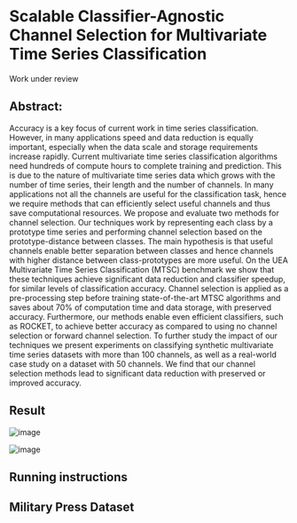 # Scalable Classifier-Agnostic Channel Selection for Multivariate Time Series Classification

Work under review

## Abstract:

Accuracy is a key focus of current work in time series classification. However, in many applications speed and data reduction is equally important, especially when the data scale and storage requirements increase rapidly.
Current multivariate time series classification algorithms need hundreds of compute hours to complete training and prediction. This is due to the nature of  multivariate time series data which grows with 
 the number of time series, their length and the number of channels. In many applications not all the channels are useful for the classification task, hence we require methods that can efficiently select useful channels and thus save computational resources.
We propose and evaluate two methods for channel selection. Our techniques work by representing each class by a prototype time series and performing channel selection based on the prototype-distance between classes. The main hypothesis is that useful channels enable better separation between classes and hence channels with higher distance between class-prototypes are more useful.
On the UEA Multivariate Time Series Classification (MTSC) benchmark we show that these techniques achieve significant data reduction and classifier speedup, for similar levels of classification accuracy.
Channel selection is applied as a pre-processing step before training state-of-the-art MTSC algorithms and saves about 70\% of computation time and data storage, with preserved accuracy. Furthermore, our methods enable even efficient classifiers, such as ROCKET, to achieve better accuracy as compared to using no channel selection or forward channel selection. To further study the impact of our techniques  we present experiments on classifying  synthetic multivariate time series datasets with more than 100 channels, as well as a real-world case study on a dataset with 50 channels. We find that our channel selection methods lead to significant data reduction with preserved or improved accuracy.

## Result

![image](https://user-images.githubusercontent.com/20501023/153868742-96cc584d-3121-4f77-9312-d826f7d860a6.png)


![image](https://user-images.githubusercontent.com/20501023/153868786-762a0a32-15f6-448b-8180-fd5daec28d7e.png)

## Running instructions

## Military Press Dataset

